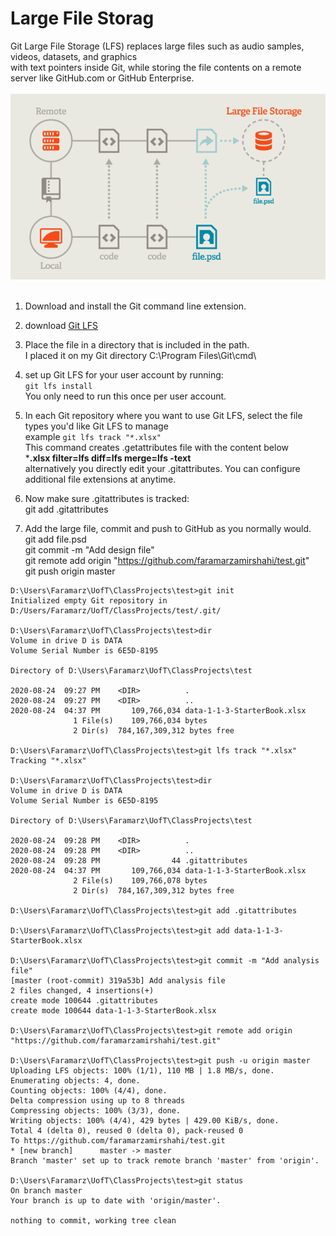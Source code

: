 # Large File Storag

Git Large File Storage (LFS) replaces large files such as audio samples, videos, datasets, and graphics 
<br>with text pointers inside Git, while storing the file contents on a remote server like GitHub.com or GitHub Enterprise.
<br><br>![Git Large File Storage](Git-LFS.png)<br><br>

1. Download and install the Git command line extension. 
2. download [Git LFS](https://git-lfs.github.com/)
3. Place the file in a directory that is included in the path. 
    <br>I placed it on my Git directory C:\Program Files\Git\cmd\

4. set up Git LFS for your user account by running: 
  <br>`git lfs install`
  <br>You only need to run this once per user account.

5. In each Git repository where you want to use Git LFS, select the file types you'd like Git LFS to manage
  <br> example `git lfs track "*.xlsx"`
  <br> This command creates .getattributes file with the content below
  <br> ***.xlsx filter=lfs diff=lfs merge=lfs -text**
  <br> alternatively you directly edit your .gitattributes. You can configure additional file extensions at anytime.

6. Now make sure .gitattributes is tracked:
  <br>git add .gitattributes
7. Add the large file, commit and push to GitHub as you normally would.
  <br>git add file.psd
  <br>git commit -m "Add design file"
  <br>git remote add origin "https://github.com/faramarzamirshahi/test.git"
  <br>git push origin master
 ```
 D:\Users\Faramarz\UofT\ClassProjects\test>git init
Initialized empty Git repository in D:/Users/Faramarz/UofT/ClassProjects/test/.git/

D:\Users\Faramarz\UofT\ClassProjects\test>dir
 Volume in drive D is DATA
 Volume Serial Number is 6E5D-8195

 Directory of D:\Users\Faramarz\UofT\ClassProjects\test

2020-08-24  09:27 PM    <DIR>          .
2020-08-24  09:27 PM    <DIR>          ..
2020-08-24  04:37 PM       109,766,034 data-1-1-3-StarterBook.xlsx
               1 File(s)    109,766,034 bytes
               2 Dir(s)  784,167,309,312 bytes free

D:\Users\Faramarz\UofT\ClassProjects\test>git lfs track "*.xlsx"
Tracking "*.xlsx"

D:\Users\Faramarz\UofT\ClassProjects\test>dir
 Volume in drive D is DATA
 Volume Serial Number is 6E5D-8195

 Directory of D:\Users\Faramarz\UofT\ClassProjects\test

2020-08-24  09:28 PM    <DIR>          .
2020-08-24  09:28 PM    <DIR>          ..
2020-08-24  09:28 PM                44 .gitattributes
2020-08-24  04:37 PM       109,766,034 data-1-1-3-StarterBook.xlsx
               2 File(s)    109,766,078 bytes
               2 Dir(s)  784,167,309,312 bytes free

D:\Users\Faramarz\UofT\ClassProjects\test>git add .gitattributes

D:\Users\Faramarz\UofT\ClassProjects\test>git add data-1-1-3-StarterBook.xlsx

D:\Users\Faramarz\UofT\ClassProjects\test>git commit -m "Add analysis file"
[master (root-commit) 319a53b] Add analysis file
 2 files changed, 4 insertions(+)
 create mode 100644 .gitattributes
 create mode 100644 data-1-1-3-StarterBook.xlsx

D:\Users\Faramarz\UofT\ClassProjects\test>git remote add origin "https://github.com/faramarzamirshahi/test.git"

D:\Users\Faramarz\UofT\ClassProjects\test>git push -u origin master
Uploading LFS objects: 100% (1/1), 110 MB | 1.8 MB/s, done.
Enumerating objects: 4, done.
Counting objects: 100% (4/4), done.
Delta compression using up to 8 threads
Compressing objects: 100% (3/3), done.
Writing objects: 100% (4/4), 429 bytes | 429.00 KiB/s, done.
Total 4 (delta 0), reused 0 (delta 0), pack-reused 0
To https://github.com/faramarzamirshahi/test.git
 * [new branch]      master -> master
Branch 'master' set up to track remote branch 'master' from 'origin'.

D:\Users\Faramarz\UofT\ClassProjects\test>git status
On branch master
Your branch is up to date with 'origin/master'.

nothing to commit, working tree clean
```
